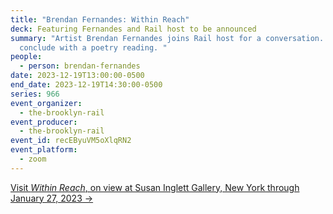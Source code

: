 ```yaml
---
title: "Brendan Fernandes: Within Reach"
deck: Featuring Fernandes and Rail host to be announced
summary: "Artist Brendan Fernandes joins Rail host for a conversation. We
  conclude with a poetry reading. "
people:
  - person: brendan-fernandes
date: 2023-12-19T13:00:00-0500
end_date: 2023-12-19T14:30:00-0500
series: 966
event_organizer:
  - the-brooklyn-rail
event_producer:
  - the-brooklyn-rail
event_id: recEByuVM5oXlqRN2
event_platform:
  - zoom
---
```

[V﻿isit *Within Reach*, on view at Susan Inglett Gallery, New York through January 27, 2023 →](https://www.inglettgallery.com/exhibitions/202-brendan-fernandes-within-reach-30-november-2023-27-january-2024/overview/)
